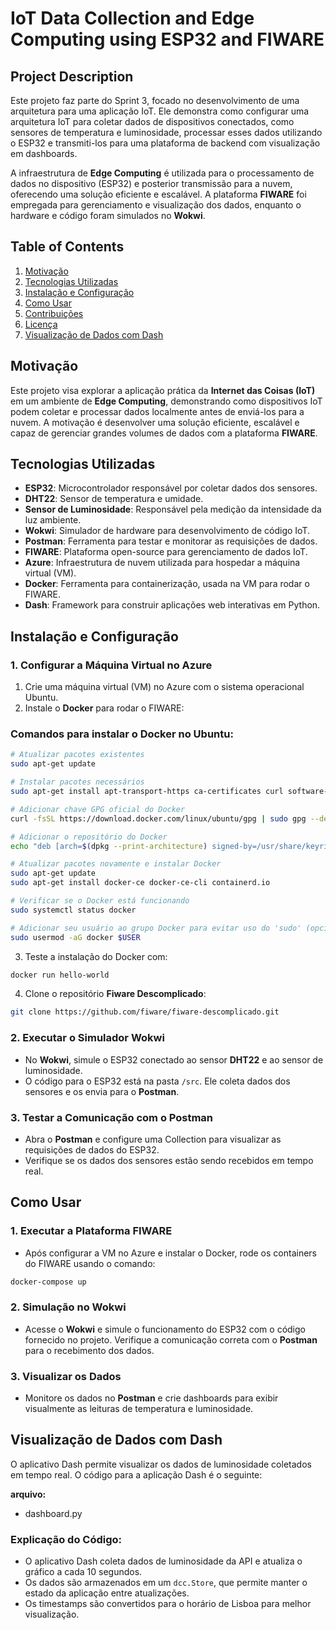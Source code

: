 # **IoT Data Collection and Edge Computing using ESP32 and FIWARE**

## **Project Description**
Este projeto faz parte do Sprint 3, focado no desenvolvimento de uma arquitetura para uma aplicação IoT. Ele demonstra como configurar uma arquitetura IoT para coletar dados de dispositivos conectados, como sensores de temperatura e luminosidade, processar esses dados utilizando o ESP32 e transmiti-los para uma plataforma de backend com visualização em dashboards.

A infraestrutura de **Edge Computing** é utilizada para o processamento de dados no dispositivo (ESP32) e posterior transmissão para a nuvem, oferecendo uma solução eficiente e escalável. A plataforma **FIWARE** foi empregada para gerenciamento e visualização dos dados, enquanto o hardware e código foram simulados no **Wokwi**.

## **Table of Contents**
1. [Motivação](#motivação)
2. [Tecnologias Utilizadas](#tecnologias-utilizadas)
3. [Instalação e Configuração](#instalação-e-configuração)
4. [Como Usar](#como-usar)
5. [Contribuições](#contribuições)
6. [Licença](#licença)
7. [Visualização de Dados com Dash](#visualização-de-dados-com-dash)

## **Motivação**
Este projeto visa explorar a aplicação prática da **Internet das Coisas (IoT)** em um ambiente de **Edge Computing**, demonstrando como dispositivos IoT podem coletar e processar dados localmente antes de enviá-los para a nuvem. A motivação é desenvolver uma solução eficiente, escalável e capaz de gerenciar grandes volumes de dados com a plataforma **FIWARE**.

## **Tecnologias Utilizadas**
- **ESP32**: Microcontrolador responsável por coletar dados dos sensores.
- **DHT22**: Sensor de temperatura e umidade.
- **Sensor de Luminosidade**: Responsável pela medição da intensidade da luz ambiente.
- **Wokwi**: Simulador de hardware para desenvolvimento de código IoT.
- **Postman**: Ferramenta para testar e monitorar as requisições de dados.
- **FIWARE**: Plataforma open-source para gerenciamento de dados IoT.
- **Azure**: Infraestrutura de nuvem utilizada para hospedar a máquina virtual (VM).
- **Docker**: Ferramenta para containerização, usada na VM para rodar o FIWARE.
- **Dash**: Framework para construir aplicações web interativas em Python.

## **Instalação e Configuração**

### **1. Configurar a Máquina Virtual no Azure**
1. Crie uma máquina virtual (VM) no Azure com o sistema operacional Ubuntu.
2. Instale o **Docker** para rodar o FIWARE:

### Comandos para instalar o Docker no Ubuntu:

```bash
# Atualizar pacotes existentes
sudo apt-get update

# Instalar pacotes necessários
sudo apt-get install apt-transport-https ca-certificates curl software-properties-common

# Adicionar chave GPG oficial do Docker
curl -fsSL https://download.docker.com/linux/ubuntu/gpg | sudo gpg --dearmor -o /usr/share/keyrings/docker-archive-keyring.gpg

# Adicionar o repositório do Docker
echo "deb [arch=$(dpkg --print-architecture) signed-by=/usr/share/keyrings/docker-archive-keyring.gpg] https://download.docker.com/linux/ubuntu $(lsb_release -cs) stable" | sudo tee /etc/apt/sources.list.d/docker.list > /dev/null

# Atualizar pacotes novamente e instalar Docker
sudo apt-get update
sudo apt-get install docker-ce docker-ce-cli containerd.io

# Verificar se o Docker está funcionando
sudo systemctl status docker

# Adicionar seu usuário ao grupo Docker para evitar uso do 'sudo' (opcional)
sudo usermod -aG docker $USER
```

3. Teste a instalação do Docker com:
```bash
docker run hello-world
```

4. Clone o repositório **Fiware Descomplicado**:
```bash
git clone https://github.com/fiware/fiware-descomplicado.git
```

### **2. Executar o Simulador Wokwi**
- No **Wokwi**, simule o ESP32 conectado ao sensor **DHT22** e ao sensor de luminosidade.
- O código para o ESP32 está na pasta `/src`. Ele coleta dados dos sensores e os envia para o **Postman**.

### **3. Testar a Comunicação com o Postman**
- Abra o **Postman** e configure uma Collection para visualizar as requisições de dados do ESP32.
- Verifique se os dados dos sensores estão sendo recebidos em tempo real.

## **Como Usar**

### **1. Executar a Plataforma FIWARE**
- Após configurar a VM no Azure e instalar o Docker, rode os containers do FIWARE usando o comando:
```bash
docker-compose up
```

### **2. Simulação no Wokwi**
- Acesse o **Wokwi** e simule o funcionamento do ESP32 com o código fornecido no projeto. Verifique a comunicação correta com o **Postman** para o recebimento dos dados.

### **3. Visualizar os Dados**
- Monitore os dados no **Postman** e crie dashboards para exibir visualmente as leituras de temperatura e luminosidade.

## **Visualização de Dados com Dash**
O aplicativo Dash permite visualizar os dados de luminosidade coletados em tempo real. O código para a aplicação Dash é o seguinte:

 **arquivo:**
- dashboard.py

### **Explicação do Código:**
- O aplicativo Dash coleta dados de luminosidade da API e atualiza o gráfico a cada 10 segundos.
- Os dados são armazenados em um `dcc.Store`, que permite manter o estado da aplicação entre atualizações.
- Os timestamps são convertidos para o horário de Lisboa para melhor visualização.
